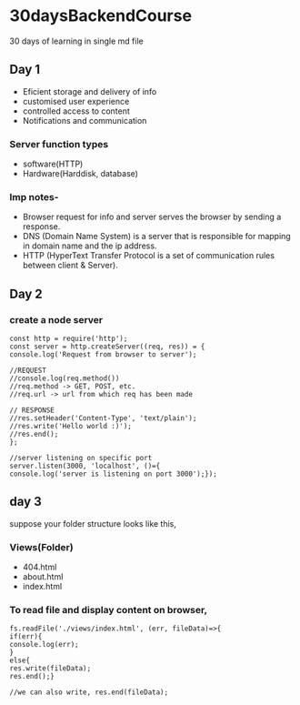 # 30daysBackendCourse
30 days of learning in single md file

## Day 1
- Eficient storage and delivery of info
- customised user experience 
- controlled access to content
- Notifications and communication

### Server function types
- software(HTTP)
- Hardware(Harddisk, database)

### Imp notes-
- Browser request for info and server serves the browser by sending a response.
- DNS (Domain Name System) is a server that is responsible for mapping in domain name and the ip address.
- HTTP (HyperText Transfer Protocol is a set of communication rules between client & Server).

## Day 2

### create a node server
```
const http = require('http');
const server = http.createServer((req, res)) = {        
console.log('Request from browser to server');

//REQUEST
//console.log(req.method())
//req.method -> GET, POST, etc.
//req.url -> url from which req has been made 

// RESPONSE
//res.setHeader('Content-Type', 'text/plain');
//res.write('Hello world :)');
//res.end();
};

//server listening on specific port
server.listen(3000, 'localhost', ()={
console.log('server is listening on port 3000');});
``` 
## day 3

suppose your folder structure looks like this, 
### Views(Folder)
- 404.html
- about.html
- index.html

### To read file and display content on browser,
```
fs.readFile('./views/index.html', (err, fileData)=>{
if(err){
console.log(err);
}
else{
res.write(fileData);
res.end();}

//we can also write, res.end(fileData); 

